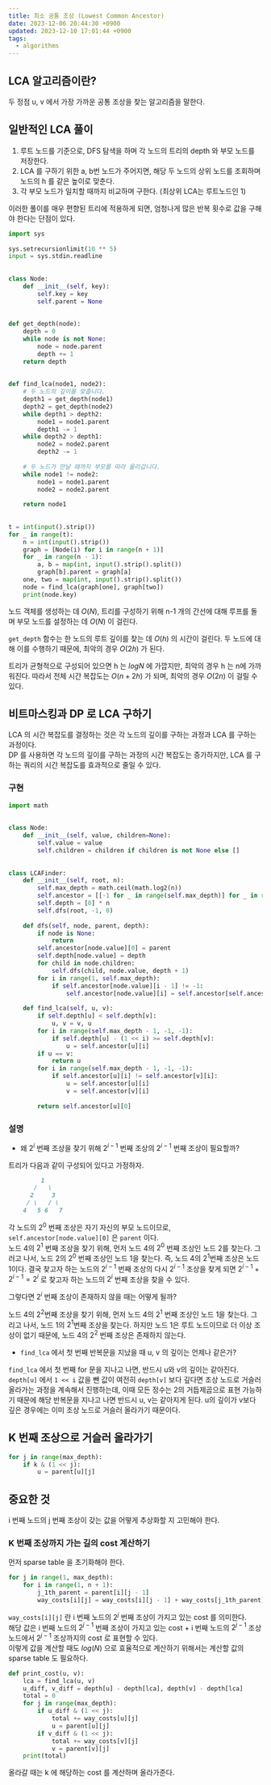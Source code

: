 ```yaml
---
title: 최소 공통 조상 (Lowest Common Ancestor)
date: 2023-12-06 20:44:30 +0900
updated: 2023-12-10 17:01:44 +0900
tags:
  - algorithms
---
```


## LCA 알고리즘이란?

두 정점 u, v 에서 가장 가까운 공통 조상을 찾는 알고리즘을 말한다.  

## 일반적인 LCA 풀이

1. 루트 노드를 기준으로, DFS 탐색을 하며 각 노드의 트리의 depth 와 부모 노드를 저장한다. 
2. LCA 를 구하기 위한 a, b번 노드가 주어지면, 해당 두 노드의 상위 노드를 조회하며 노드의 h 를 같은 높이로 맞춘다. 
3. 각 부모 노드가 일치할 때까지 비교하며 구한다. (최상위 LCA는 루트노드인 1)

이러한 풀이를 매우 편향된 트리에 적용하게 되면, 엄청나게 많은 반복 횟수로 값을 구해야 한다는 단점이 있다.

```python
import sys  
  
sys.setrecursionlimit(10 ** 5)  
input = sys.stdin.readline  
  
  
class Node:  
    def __init__(self, key):  
        self.key = key  
        self.parent = None  
  
  
def get_depth(node):  
    depth = 0  
    while node is not None:  
        node = node.parent  
        depth += 1  
    return depth  
  
  
def find_lca(node1, node2):  
    # 두 노드의 깊이를 맞춥니다.  
    depth1 = get_depth(node1)  
    depth2 = get_depth(node2)  
    while depth1 > depth2:  
        node1 = node1.parent  
        depth1 -= 1  
    while depth2 > depth1:  
        node2 = node2.parent  
        depth2 -= 1  
  
    # 두 노드가 만날 때까지 부모를 따라 올라갑니다.  
    while node1 != node2:  
        node1 = node1.parent  
        node2 = node2.parent  
  
    return node1  
  
  
t = int(input().strip())  
for _ in range(t):  
    n = int(input().strip())  
    graph = [Node(i) for i in range(n + 1)]  
    for _ in range(n - 1):  
        a, b = map(int, input().strip().split())  
        graph[b].parent = graph[a]  
    one, two = map(int, input().strip().split())  
    node = find_lca(graph[one], graph[two])  
    print(node.key)
```

노드 객체를 생성하는 데 $O(N)$, 트리를 구성하기 위해 n-1 개의 간선에 대해 루프를 돌며 부모 노드를 설정하는 데 $O(N)$ 이 걸린다. 

`get_depth` 함수는 한 노드의 루트 깊이를 찾는 데 $O(h)$ 의 시간이 걸린다. 두 노드에 대해 이를 수행하기 때문에, 최악의 경우 $O(2h)$ 가 된다.  

트리가 균형적으로 구성되어 있으면 h 는 $logN$ 에 가깝지만, 최악의 경우 h 는 n에 가까워진다. 따라서 전체 시간 복잡도는 $O(n + 2h)$ 가 되며, 최악의 경우 $O(2n)$ 이 걸릴 수 있다.  

## 비트마스킹과 DP 로 LCA 구하기

LCA 의 시간 복잡도를 결정하는 것은 각 노드의 깊이를 구하는 과정과 LCA 를 구하는 과정이다.  
DP 를 사용하면 각 노드의 깊이를 구하는 과정의 시간 복잡도는 증가하지만, LCA 를 구하는 쿼리의 시간 복잡도를 효과적으로 줄일 수 있다.  

### 구현

```python
import math  
  
  
class Node:  
    def __init__(self, value, children=None):  
        self.value = value  
        self.children = children if children is not None else []  
  
  
class LCAFinder:  
    def __init__(self, root, n):  
        self.max_depth = math.ceil(math.log2(n))  
        self.ancestor = [[-1 for _ in range(self.max_depth)] for _ in range(n)]  
        self.depth = [0] * n  
        self.dfs(root, -1, 0)  
  
    def dfs(self, node, parent, depth):  
        if node is None:  
            return  
        self.ancestor[node.value][0] = parent  
        self.depth[node.value] = depth  
        for child in node.children:  
            self.dfs(child, node.value, depth + 1)  
        for i in range(1, self.max_depth):  
            if self.ancestor[node.value][i - 1] != -1:  
                self.ancestor[node.value][i] = self.ancestor[self.ancestor[node.value][i - 1]][i - 1]  
  
    def find_lca(self, u, v):  
        if self.depth[u] < self.depth[v]:  
            u, v = v, u  
        for i in range(self.max_depth - 1, -1, -1):  
            if self.depth[u] - (1 << i) >= self.depth[v]:  
                u = self.ancestor[u][i]  
        if u == v:  
            return u  
        for i in range(self.max_depth - 1, -1, -1):  
            if self.ancestor[u][i] != self.ancestor[v][i]:  
                u = self.ancestor[u][i]  
                v = self.ancestor[v][i]  
  
        return self.ancestor[u][0]
```

### 설명

- 왜 $2^i$ 번째 조상을 찾기 위해 $2^{i-1}$ 번째 조상의 $2^{i-1}$ 번째 조상이 필요할까?

트리가 다음과 같이 구성되어 있다고 가정하자.  

```markdown
         1
       /   \
      2     3
     / \   / \
    4   5 6   7
```

각 노드의 $2^0$ 번째 조상은 자기 자신의 부모 노드이므로, `self.ancestor[node.value][0]` 은 `parent` 이다.  
노드 4의 $2^1$ 번째 조상을 찾기 위해, 먼저 노드 4의 $2^0$ 번째 조상인 노드 2를 찾는다. 그러고 나서, 노드 2의 $2^0$ 번째 조상인 노드 1을 찾는다. 즉, 노드 4의 $2^1$번째 조상은 노드 1이다. 결국 찾고자 하는 노드의 $2^{i-1}$ 번째 조상의 다시 $2^{i-1}$ 조상을 찾게 되면 $2^{i-1} + 2^{i-1} = 2^i$ 로 찾고자 하는 노드의 $2^i$ 번째 조상을 찾을 수 있다. 

그렇다면 $2^i$ 번째 조상이 존재하지 않을 때는 어떻게 될까?

노드 4의 $2^2$번째 조상을 찾기 위해, 먼저 노드 4의 $2^1$ 번째 조상인 노드 1을 찾는다. 그리고 나서, 노드 1의 $2^1$번째 조상을 찾는다. 하지만 노드 1은 루트 노드이므로 더 이상 조상이 없기 때문에, 노드 4의 $2^2$ 번째 조상은 존재하지 않는다. 

- `find_lca` 에서 첫 번째 반복문을 지났을 때 u, v 의 깊이는 언제나 같은가?

`find_lca` 에서 첫 번째 for 문을 지나고 나면, 반드시 u와 v의 깊이는 같아진다.  
`depth[u]` 에서 `1 << i` 값을 뺀 값이 여전히 `depth[v]` 보다 깊다면 조상 노드로 거슬러 올라가는 과정을 계속해서 진행하는데, 이때 모든 정수는 2의 거듭제곱으로 표현 가능하기 때문에 해당 반복문을 지나고 나면 반드시 u, v는 같아지게 된다. u의 깊이가 v보다 깊은 경우에는 이미 조상 노드로 거슬러 올라가기 때문이다.  

## K 번째 조상으로 거슬러 올라가기

```python
for j in range(max_depth):  
    if k & (1 << j):  
        u = parent[u][j]
```

## 중요한 것

i 번째 노드의 j 번째 조상이 갖는 값을 어떻게 추상화할 지 고민해야 한다.  

### K 번째 조상까지 가는 길의 cost 계산하기

먼저 sparse table 을 초기화해야 한다. 

```python
for j in range(1, max_depth):  
    for i in range(1, n + 1):  
        j_1th_parent = parent[i][j - 1]  
        way_costs[i][j] = way_costs[i][j - 1] + way_costs[j_1th_parent][j - 1]  
```

`way_costs[i][j]` 란 i 번째 노드의 $2^j$ 번째 조상이 가지고 있는 cost 를 의미한다.  
해당 값은 i 번째 노드의 $2^{j-1}$ 번째 조상이 가지고 있는 cost + i 번째 노드의 $2^{j-1}$ 조상 노드에서 $2^{j-1}$ 조상까지의 cost 로 표현할 수 있다.  
이렇게 값을 계산할 때도 $log(N)$ 으로 효율적으로 계산하기 위해서는 계산할 값의 sparse table 도 필요하다. 

```python
def print_cost(u, v):  
    lca = find_lca(u, v)  
    u_diff, v_diff = depth[u] - depth[lca], depth[v] - depth[lca]  
    total = 0  
    for j in range(max_depth):  
        if u_diff & (1 << j):  
            total += way_costs[u][j]  
            u = parent[u][j]  
        if v_diff & (1 << j):  
            total += way_costs[v][j]  
            v = parent[v][j]  
    print(total)
```

올라갈 때는 k 에 해당하는 cost 를 계산하며 올라가준다.  